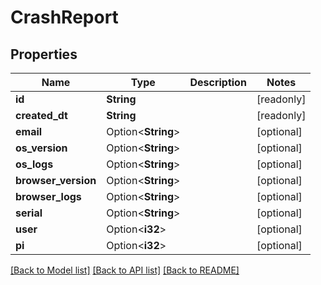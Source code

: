 # CrashReport

## Properties

Name | Type | Description | Notes
------------ | ------------- | ------------- | -------------
**id** | **String** |  | [readonly]
**created_dt** | **String** |  | [readonly]
**email** | Option<**String**> |  | [optional]
**os_version** | Option<**String**> |  | [optional]
**os_logs** | Option<**String**> |  | [optional]
**browser_version** | Option<**String**> |  | [optional]
**browser_logs** | Option<**String**> |  | [optional]
**serial** | Option<**String**> |  | [optional]
**user** | Option<**i32**> |  | [optional]
**pi** | Option<**i32**> |  | [optional]

[[Back to Model list]](../README.md#documentation-for-models) [[Back to API list]](../README.md#documentation-for-api-endpoints) [[Back to README]](../README.md)


